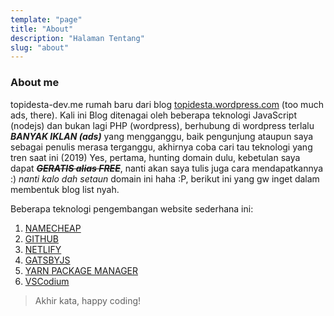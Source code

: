 ```yaml
---
template: "page"
title: "About"
description: "Halaman Tentang"
slug: "about"
---
```


### About me
topidesta-dev.me rumah baru dari blog 
<a href="#"> topidesta.wordpress.com</a> (too much ads, there).
Kali ini Blog ditenagai oleh beberapa teknologi JavaScript (nodejs) dan bukan lagi PHP (wordpress), berhubung di wordpress terlalu
***BANYAK IKLAN (ads)*** yang mengganggu, baik pengunjung ataupun saya sebagai penulis merasa terganggu, akhirnya coba cari tau teknologi yang tren saat ini (2019)
Yes, pertama, hunting domain dulu, kebetulan saya dapat ~~***GERATIS alias FREE***~~, nanti akan saya tulis juga cara mendapatkannya :) *nanti kalo dah setaun* domain ini haha :P, berikut ini 
yang gw inget dalam membentuk blog list nyah.

Beberapa teknologi pengembangan website sederhana ini:

1. [NAMECHEAP](http://go.topidesta-dev.me/jP9Lo6)
2. [GITHUB](http://go.topidesta-dev.me/9BGKu3)
3. [NETLIFY](http://go.topidesta-dev.me/XScr7e)
4. [GATSBYJS](http://go.topidesta-dev.me/cQiLUP)
5. [YARN PACKAGE MANAGER](http://go.topidesta-dev.me/5PgA5j)
6. [VSCodium](http://go.topidesta-dev.me/MLESYI)

> Akhir kata, happy coding!
